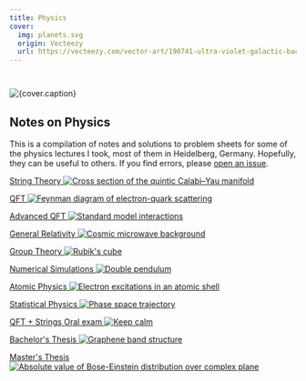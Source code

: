 ```yaml
---
title: Physics
cover:
  img: planets.svg
  origin: Vecteezy
  url: https://vecteezy.com/vector-art/190741-ultra-violet-galactic-background-free-vector
---
```


<script lang="ts">
  import { DocsGrid } from '$lib'
  import { issues } from '$root/package.json'
  import Icon from '@iconify/svelte'
</script>

<section class="landing">

<img src="./planets.svg" alt={cover.caption} style="margin: 2em 0 0;" />

<h2 class="section-title">
  <Icon inline icon="mdi:atom" />
  Notes on Physics
</h2>

This is a compilation of notes and solutions to problem sheets for some of the physics lectures I took, most of them in Heidelberg, Germany. Hopefully, they can be useful to others. If you find errors, please [open an issue]({issues}).

<DocsGrid>

[String Theory ![Cross section of the quintic Calabi–Yau manifold](./string-theory/calabi-yau.png)](physics/string-theory)

[QFT ![Feynman diagram of electron-quark scattering](./qft/electron-quark-scattering.png)](physics/qft)

[Advanced QFT ![Standard model interactions](./advanced-qft/standard-model-interactions.png)](physics/advanced-qft)

[General Relativity ![Cosmic microwave background](./general-relativity/sun-earth-spacetime.jpg)](physics/general-relativity)

[Group Theory ![Rubik's cube](./group-theory/rubiks-cube.png)](physics/group-theory)

[Numerical Simulations ![Double pendulum](./numerical-simulations/double-pendulum.jpg)](physics/numerical-simulations)

[Atomic Physics ![Electron excitations in an atomic shell](./atomic-physics/excited-electrons.png)](physics/atomic-physics)

[Statistical Physics ![Phase space trajectory](./statistical-physics/phase-space-trajectory.png)](physics/statistical-physics)

[QFT + Strings Oral exam ![Keep calm](./qft+strings-oral-exam/keep-calm.png)](physics/qft+strings-oral-exam)

[Bachelor's Thesis ![Graphene band structure](./bachelors-thesis/graphene-band-structure.png)](physics/bachelors-thesis)

[Master's Thesis ![Absolute value of Bose-Einstein distribution over complex plane](./masters-thesis/complex-bose-einstein-distribution.png)](physics/masters-thesis)

</DocsGrid>

</section>
